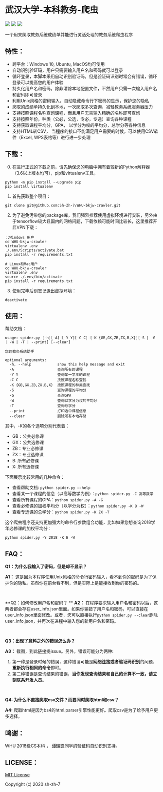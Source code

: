 # 武汉大学-本科教务-爬虫

![](https://img.shields.io/github/license/Sh-Zh-7/WHU-bkjw-crawler) ![](https://img.shields.io/github/repo-size/Sh-Zh-7/WHU-bkjw-crawler) ![](https://img.shields.io/badge/tensroflow-2.1.0-red)

一个用来爬取教务系统成绩单并能进行灵活处理的教务系统爬虫程序

## 特性：

- 跨平台：Windows 10, Ubuntu, MacOS均可使用
- 自动识别验证码，用户只需要输入用户名和密码就可以登录
- 循环登录，本脚本采用自动识别验证码，但是验证码识别时常会有错误，循环登录可以提高您的用户体验
- 持久化用户名和密码，除非清除本地配置文件，不然用户只需一次输入用户名和密码即可登录
- 利用Unix风格的密码输入，自动隐藏命令行下密码的显示，保护您的隐私
- 爬取的成绩单持久化到本地，一次爬取多次查询，减轻教务系统服务器压力
- 支持按照课程名称查询课程，而且用户无需输入精确的名称即可查询
- 支持按照年份，种类（公必，公选，专必，专选）查询各种课程
- 支持获取课程平均分，GPA， 以学分为权的平均分，总学分等各种信息
- 支持HTML转CSV， 当程序的接口不能满足用户需要的时候，可以使用CSV软件（Excel, WPS表格等）进行进一步处理

## 下载：

0. 在进行正式的下载之前，请先确保您的电脑中拥有着较新的Python解释器（3.6以上版本均可），pip和virtualenv工具。

```
python -m pip install --upgrade pip
pip install virtualenv
```

1. 首先获取整个项目：

```
git clone git@github.com:Sh-Zh-7/WHU-bkjw-crawler.git
```

2. 为了避免污染您的package库，我们强烈推荐使用虚拟环境进行安装，另外由于tensorflow较大且国内的网络问题，下载依赖可能时间比较长，这里推荐开启VPN下载：

```
::Windows 用户
cd WHU-bkjw-crawler
virtualenv .env
./.env/Scripts/activate.bat
pip install -r requirements.txt
```

```
# Linux和Mac用户
cd WHU-bkjw-crawler
virtualenv .env
source ./.env/bin/activate
pip install -r requirements.txt
```

3. 使用完毕后别忘记退出虚拟环境：

```
deactivate
```

## 使用：

帮助文档：

```shell
usage: spider.py [-h][-A] [-Y Y][-C C] [-K {GB,GX,ZB,ZX,B,X}][-S | -G | -W | -T | --print] [--clear]

您的教务系统助手

optional arguments:
  -h, --help            show this help message and exit
  -A                    查询所有的课程
  -Y Y                  查询某一学年的课程
  -C C                  按照课程名称查找
  -K {GB,GX,ZB,ZX,B,X}  按照课程的种类查找
  -S                    查询课程的平均分
  -G                    查询GPA
  -W                    查询以学分为权的平均分
  -T                    查询总学分
  --print               打印选中课程信息
  --clear               删除所有本地存储
```
其中，-K的各个选项分别代表着：
- GB：公共必修课
- GX：公共选修课
- ZB：专业必修课
- ZX：专业选修课
- B:  所有必修课
- X:  所有选修课

下面展示比较常用的几种命令：

- 查看帮助文档: `python spider.py –-help`
- 查看某一个课程的信息（以高等数学为例）：`python spider.py -C 高等数学`
- 查看所有课程的GPA：`python spider.py -A -G`
- 查看必修课的加权平均分（以学分为权）：`python spider.py -K B -W`
- 查看专选课的总学分：`python spider.py -K ZX -T `

这个爬虫程序还支持更加强大的命令行参数组合功能，比如如果您想查询2018学年必修课的加权平均分：

```
python spider.py -Y 2018 -K B -W
```

## FAQ：

**Q1：为什么我输入了密码，但是却不显示？**

**A1：** 这是因为本程序使用Unix风格的命令行密码输入，看不到你的密码是为了保护你的隐私。虽然你在前台看不到，但是实际上是能接收到你的密码的。

<br/>

**Q2：如何修改用户名和密码？ **
**A2：** 在程序要求输入用户名和密码以后，这两者都会存在user_info.json里面。如果你输错了用户名和密码，可以直接在user_info.json里面修改。或者，您可以直接执行`python spider.py --clear`删除user_info.json，并再次在进程中输入您的新用户名和密码。

<br/>

**Q3：出现了意料之外的错误怎么办？**

**A3：** 截图，到此[链接](https://github.com/Sh-Zh-7/WHU-bkjw-crawler/issues)提issue。另外，错误可能分为两种:

1. 第一种是登录时候的错误，这种错误可能是**网络连接或者验证码识别**的问题，**重新执行相同的命令**即可。
2. 第二种错误是查询结果的错误，**当你发现查询结果和自己的计算不一致，请立刻联系开发人员**。

<br/>

**Q4: 为什么不直接爬取csv文件？而要同时爬取html和csv？**

**A4:** 爬取html是因为bs4的html.parser引擎性能更好。爬取csv是为了给予用户更多选择。

## 鸣谢：

WHU 2018级CS本科 ， [谭瑞锋](https://github.com/w824449964)同学的验证码自动识别支持。

## LICENSE： 

[MIT License](https://github.com/Sh-Zh-7/WHU-bkjw-crawler/blob/master/LICENSE/)

Copyright (c) 2020 sh-zh-7
